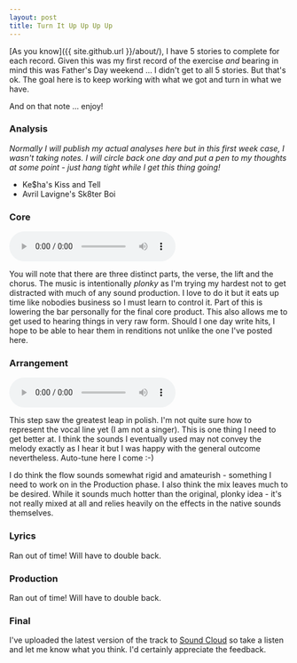 ```yaml
---
layout: post
title: Turn It Up Up Up Up
---
```


[As you know]({{ site.github.url }}/about/), I have 5 stories to complete for each record. Given this was my first record of the exercise _and_ bearing in mind this was Father's Day weekend &hellip; I didn't get to all 5 stories. But that's ok. The goal here is to keep working with what we got and turn in what we have.

And on that note &hellip; enjoy!

### Analysis

_Normally I will publish my actual analyses here but in this first week case, I wasn't taking notes. I will circle back one day and put a pen to my thoughts at some point - just hang tight while I get this thing going!_

- Ke$ha's Kiss and Tell
- Avril Lavigne's Sk8ter Boi

### Core

<audio controls>
  <source src="{{ site.github.url }}/weekly/audio/20170612-turnitupupupup.mp3" type="audio/mpeg">
	  Sorry, this browser does not support embedded audio.
</audio>

You will note that there are three distinct parts, the verse, the lift and the chorus. The music is intentionally _plonky_ as I'm trying my hardest not to get distracted with much of any sound production. I love to do it but it eats up time like nobodies business so I must learn to control it. Part of this is lowering the bar personally for the final core product. This also allows me to get used to hearing things in very raw form. Should I one day write hits, I hope to be able to hear them in renditions not unlike the one I've posted here.

### Arrangement

<audio controls>
  <source src="{{ site.github.url }}/weekly/audio/20170612-turnitupupupup2.mp3" type="audio/mpeg">
	  Sorry, this browser does not support embedded audio.
</audio>

This step saw the greatest leap in polish. I'm not quite sure how to represent the vocal line yet (I am not a singer). This is one thing I need to get better at. I think the sounds I eventually used may not convey the melody exactly as I hear it but I was happy with the general outcome nevertheless. Auto-tune here I come :-)

I do think the flow sounds somewhat rigid and amateurish - something I need to work on in the Production phase. I also think the mix leaves much to be desired. While it sounds much hotter than the original, plonky idea - it's not really mixed at all and relies heavily on the effects in the native sounds themselves.

### Lyrics

Ran out of time! Will have to double back.

### Production

Ran out of time! Will have to double back.

### Final

I've uploaded the latest version of the track to [Sound Cloud](https://soundcloud.com/lutherbaker/turn-it-up-up-up-up) so take a listen and let me know what you think. I'd certainly appreciate the feedback.
